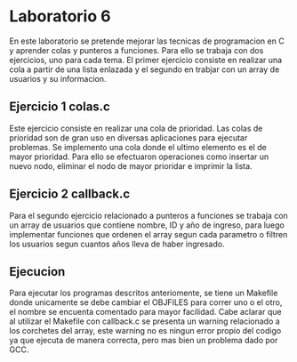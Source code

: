 # Laboratorio 6

En este laboratorio se pretende mejorar las tecnicas de programacion en C y aprender colas y punteros a funciones. Para ello se trabaja con dos ejercicios, uno para cada tema. El primer ejercicio consiste en realizar una cola a partir de una lista enlazada y el segundo en trabjar con un array de usuarios y su informacion.

## Ejercicio 1 colas.c
Este ejercicio consiste en realizar una cola de prioridad. Las colas de prioridad son de gran uso en diversas aplicaciones para ejecutar problemas. Se implemento una cola donde el ultimo elemento es el de mayor prioridad. Para ello se efectuaron operaciones como insertar un nuevo nodo, eliminar el nodo de mayor prioridar e imprimir la lista.

## Ejercicio 2 callback.c
Para el segundo ejercicio relacionado a punteros a funciones se trabaja con un array de usuarios que contiene nombre, ID y año de ingreso, para luego implementar funciones que ordenen el array segun cada parametro o filtren los usuarios segun cuantos años lleva de haber ingresado.

## Ejecucion

Para ejecutar los programas descritos anteriomente, se tiene un Makefile donde unicamente se debe cambiar el OBJFILES para correr uno o el otro, el nombre se encuenta comentado para mayor facilidad. Cabe aclarar que al utilizar el Makefile con callback.c se presenta un warning relacionado a los corchetes del array, este warning no es ningun error propio del codigo ya que ejecuta de manera correcta, pero mas bien un problema dado por GCC.